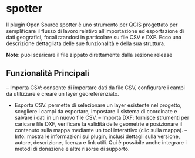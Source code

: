 # spotter

Il plugin Open Source spotter è uno strumento per QGIS progettato per semplificare il flusso di lavoro relativo all’importazione ed esportazione di dati geografici, focalizzandosi in particolare su file CSV e DXF. Ecco una descrizione dettagliata delle sue funzionalità e della sua struttura.

**Note**: puoi scaricare il file zippato direttamente dalla sezione release

## Funzionalità Principali
– Importa CSV: consente di importare dati da file CSV, configurare i campi da utilizzare e creare un layer georeferenziato.
- Esporta CSV: permette di selezionare un layer esistente nel progetto, scegliere i campi da esportare, impostare il sistema di coordinate e salvare i dati in un nuovo file CSV.
– Importa DXF: fornisce strumenti per caricare file DXF, verificare la validità delle geometrie e posizionare il contenuto sulla mappa mediante un tool interattivo (clic sulla mappa).
– Info: mostra le informazioni sul plugin, inclusi dettagli sulla versione, autore, descrizione, licenza e link utili. Qui è possibile anche integrare i metodi di donazione e altre risorse di supporto.





